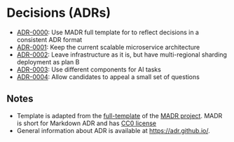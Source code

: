 # Decisions (ADRs)

* [ADR-0000](0000-use-MADR-template-for-ADR.md): Use MADR full template for to reflect decisions in a consistent ADR
  format
* [ADR-0001](0001-keep-the-current-scalable-microservice-architecture.md): Keep the current scalable microservice architecture
* [ADR-0002](0002-leave-infrastructure-as-it-is-but-have-multi-regional-sharding-deployment-as-plan-b.md): Leave
  infrastructure as it is, but have multi-regional sharding deployment as plan B
* [ADR-0003](0003-use-separated-components-for-AI-tasks.md): Use different components for AI tasks
* [ADR-0004](0004-allow-candidates-to-appeal-a-small-set-of-questions.md): Allow candidates to appeal a small set of questions

## Notes

- Template is adapted from the [full-template](https://github.com/adr/madr/blob/4.0.0/template/adr-template.md?plain=1)
  of the [MADR project](https://adr.github.io/madr/). MADR is short for Markdown ADR and
  has [CC0 license](https://github.com/adr/madr/blob/main/LICENSE)
- General information about ADR is available at <https://adr.github.io/>.